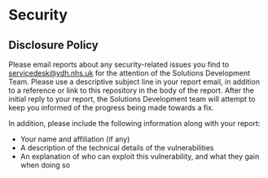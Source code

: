 # Security

## Disclosure Policy

Please email reports about any security-related issues you find to servicedesk@ydh.nhs.uk for the attention of the Solutions Development Team.
Please use a descriptive subject line in your report email, in addition to a reference or link to this repository in the body of the report.
After the initial reply to your report, the Solutions Development team will attempt to keep you informed of the progress being made towards a fix.

In addition, please include the following information along with your report:

-   Your name and affiliation (if any)
-   A description of the technical details of the vulnerabilities
-   An explanation of who can exploit this vulnerability, and what they gain when doing so
